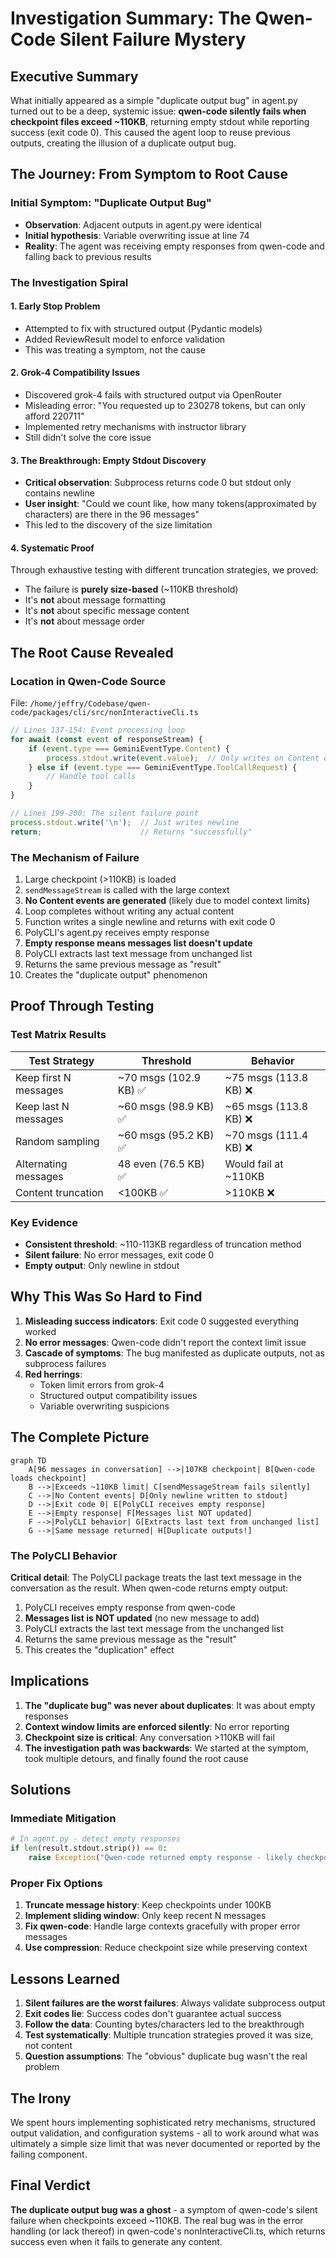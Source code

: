 # Investigation Summary: The Qwen-Code Silent Failure Mystery

## Executive Summary

What initially appeared as a simple "duplicate output bug" in agent.py turned out to be a deep, systemic issue: **qwen-code silently fails when checkpoint files exceed ~110KB**, returning empty stdout while reporting success (exit code 0). This caused the agent loop to reuse previous outputs, creating the illusion of a duplicate output bug.

## The Journey: From Symptom to Root Cause

### Initial Symptom: "Duplicate Output Bug"
- **Observation**: Adjacent outputs in agent.py were identical
- **Initial hypothesis**: Variable overwriting issue at line 74
- **Reality**: The agent was receiving empty responses from qwen-code and falling back to previous results

### The Investigation Spiral

#### 1. Early Stop Problem
- Attempted to fix with structured output (Pydantic models)
- Added ReviewResult model to enforce validation
- This was treating a symptom, not the cause

#### 2. Grok-4 Compatibility Issues  
- Discovered grok-4 fails with structured output via OpenRouter
- Misleading error: "You requested up to 230278 tokens, but can only afford 220711"
- Implemented retry mechanisms with instructor library
- Still didn't solve the core issue

#### 3. The Breakthrough: Empty Stdout Discovery
- **Critical observation**: Subprocess returns code 0 but stdout only contains newline
- **User insight**: "Could we count like, how many tokens(approximated by characters) are there in the 96 messages"
- This led to the discovery of the size limitation

#### 4. Systematic Proof
Through exhaustive testing with different truncation strategies, we proved:
- The failure is **purely size-based** (~110KB threshold)
- It's **not** about message formatting
- It's **not** about specific message content
- It's **not** about message order

## The Root Cause Revealed

### Location in Qwen-Code Source
File: `/home/jeffry/Codebase/qwen-code/packages/cli/src/nonInteractiveCli.ts`

```typescript
// Lines 137-154: Event processing loop
for await (const event of responseStream) {
    if (event.type === GeminiEventType.Content) {
        process.stdout.write(event.value);  // Only writes on Content events
    } else if (event.type === GeminiEventType.ToolCallRequest) {
        // Handle tool calls
    }
}

// Lines 199-200: The silent failure point
process.stdout.write('\n');  // Just writes newline
return;                      // Returns "successfully"
```

### The Mechanism of Failure
1. Large checkpoint (>110KB) is loaded
2. `sendMessageStream` is called with the large context
3. **No Content events are generated** (likely due to model context limits)
4. Loop completes without writing any actual content
5. Function writes a single newline and returns with exit code 0
6. PolyCLI's agent.py receives empty response
7. **Empty response means messages list doesn't update**
8. PolyCLI extracts last text message from unchanged list
9. Returns the same previous message as "result"
10. Creates the "duplicate output" phenomenon

## Proof Through Testing

### Test Matrix Results

| Test Strategy | Threshold | Behavior |
|--------------|-----------|----------|
| Keep first N messages | ~70 msgs (102.9 KB) ✅ | ~75 msgs (113.8 KB) ❌ |
| Keep last N messages | ~60 msgs (98.9 KB) ✅ | ~65 msgs (113.8 KB) ❌ |
| Random sampling | ~60 msgs (95.2 KB) ✅ | ~70 msgs (111.4 KB) ❌ |
| Alternating messages | 48 even (76.5 KB) ✅ | Would fail at ~110KB |
| Content truncation | <100KB ✅ | >110KB ❌ |

### Key Evidence
- **Consistent threshold**: ~110-113KB regardless of truncation method
- **Silent failure**: No error messages, exit code 0
- **Empty output**: Only newline in stdout

## Why This Was So Hard to Find

1. **Misleading success indicators**: Exit code 0 suggested everything worked
2. **No error messages**: Qwen-code didn't report the context limit issue
3. **Cascade of symptoms**: The bug manifested as duplicate outputs, not as subprocess failures
4. **Red herrings**: 
   - Token limit errors from grok-4
   - Structured output compatibility issues
   - Variable overwriting suspicions

## The Complete Picture

```mermaid
graph TD
    A[96 messages in conversation] -->|107KB checkpoint| B[Qwen-code loads checkpoint]
    B -->|Exceeds ~110KB limit| C[sendMessageStream fails silently]
    C -->|No Content events| D[Only newline written to stdout]
    D -->|Exit code 0| E[PolyCLI receives empty response]
    E -->|Empty response| F[Messages list NOT updated]
    F -->|PolyCLI behavior| G[Extracts last text from unchanged list]
    G -->|Same message returned| H[Duplicate outputs!]
```

### The PolyCLI Behavior
**Critical detail**: The PolyCLI package treats the last text message in the conversation as the result. When qwen-code returns empty output:
1. PolyCLI receives empty response from qwen-code
2. **Messages list is NOT updated** (no new message to add)
3. PolyCLI extracts the last text message from the unchanged list
4. Returns the same previous message as the "result"
5. This creates the "duplication" effect

## Implications

1. **The "duplicate bug" was never about duplicates**: It was about empty responses
2. **Context window limits are enforced silently**: No error reporting
3. **Checkpoint size is critical**: Any conversation >110KB will fail
4. **The investigation path was backwards**: We started at the symptom, took multiple detours, and finally found the root cause

## Solutions

### Immediate Mitigation
```python
# In agent.py - detect empty responses
if len(result.stdout.strip()) == 0:
    raise Exception("Qwen-code returned empty response - likely checkpoint too large")
```

### Proper Fix Options
1. **Truncate message history**: Keep checkpoints under 100KB
2. **Implement sliding window**: Only keep recent N messages
3. **Fix qwen-code**: Handle large contexts gracefully with proper error messages
4. **Use compression**: Reduce checkpoint size while preserving context

## Lessons Learned

1. **Silent failures are the worst failures**: Always validate subprocess output
2. **Exit codes lie**: Success codes don't guarantee actual success
3. **Follow the data**: Counting bytes/characters led to the breakthrough
4. **Test systematically**: Multiple truncation strategies proved it was size, not content
5. **Question assumptions**: The "obvious" duplicate bug wasn't the real problem

## The Irony

We spent hours implementing sophisticated retry mechanisms, structured output validation, and configuration systems - all to work around what was ultimately a simple size limit that was never documented or reported by the failing component.

## Final Verdict

**The duplicate output bug was a ghost** - a symptom of qwen-code's silent failure when checkpoints exceed ~110KB. The real bug was in the error handling (or lack thereof) in qwen-code's nonInteractiveCli.ts, which returns success even when it fails to generate any content.